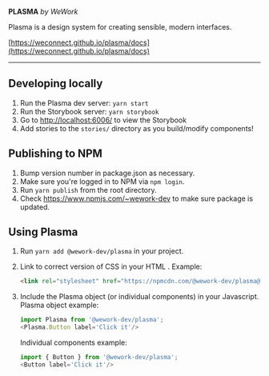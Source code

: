 **PLASMA** *by WeWork*

Plasma is a design system for creating sensible, modern interfaces.

[https://weconnect.github.io/plasma/docs](https://weconnect.github.io/plasma/docs)

---

## Developing locally

1. Run the Plasma dev server: `yarn start`
2. Run the Storybook server: `yarn storybook`
3. Go to [http://localhost:6006/](http://localhost:6006/) to view the Storybook
4. Add stories to the `stories/` directory as you build/modify components!

## Publishing to NPM

1.  Bump version number in package.json as necessary.
2.  Make sure you're logged in to NPM via `npm login`.
3.  Run `yarn publish` from the root directory.
4.  Check https://www.npmjs.com/~wework-dev to make sure package is updated.

## Using Plasma

1.  Run `yarn add @wework-dev/plasma` in your project.
2.  Link to correct version of CSS in your HTML <head>.
    Example:
    
    ```html
    <link rel="stylesheet" href="https://npmcdn.com/@wework-dev/plasma@0.0.3-beta.1/style.css">
    ```
3.  Include the Plasma object (or individual components) in your Javascript.
    Plasma object example:
    ```javascript
    import Plasma from '@wework-dev/plasma';
    <Plasma.Button label='Click it'/>
    ```
    
    Individual components example:
    ```javascript
    import { Button } from '@wework-dev/plasma';
    <Button label='Click it'/>
    ```
